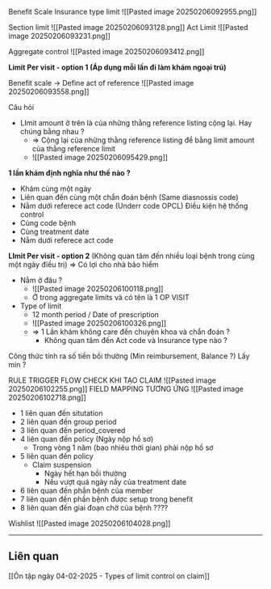 

Benefit Scale
Insurance type limit
![[Pasted image 20250206092955.png]]

Section limit
![[Pasted image 20250206093128.png]]
Act Limit
![[Pasted image 20250206093231.png]]

Aggregate control
![[Pasted image 20250206093412.png]]

**Limit Per visit - option 1 (Áp dụng mỗi lần đi làm khám ngoại trú)**

Benefit scale -> Define act of reference
![[Pasted image 20250206093558.png]]

Câu hỏi
+ LImit amount ở trên là của những thằng reference listing cộng lại. Hay chúng bằng nhau ?
	+ => Cộng lại của những thằng reference listing để bằng limit amount của thằng reference limit
	+ ![[Pasted image 20250206095429.png]]

**1 lần khám định nghĩa như thế nào ?**
+ Khám cùng một ngày
+ Liên quan đến cùng một chẩn đoán bệnh (Same diasnossis code)
+ Nằm dưới referece act code (Underr code OPCL)
Điều kiện hệ thống control
+ Cùng code bệnh
+ Cùng treatment date
+ Nằm dưới referece act code

**LImit Per visit - option 2** (Không quan tâm đến nhiều loại bệnh trong cùng một ngày điều trị)
=> Có lợi cho nhà bảo hiểm

+ Nằm ở đâu ?
	+ ![[Pasted image 20250206100118.png]]
	+ Ở trong aggregate limits và có tên là 1 OP VISIT
+ Type of limit 
	+ 12 month period / Date of prescription
	+ ![[Pasted image 20250206100326.png]]
	+ => 1 Lần khám không care đến chuyên khoa và chẩn đoán ?
		+ Không quan tâm đến Act code và Insurance type nào ?

Công thức tính ra số tiền bồi thường (Min reimbursement, Balance ?)
Lấy min ?

RULE TRIGGER FLOW CHECK KHI TẠO CLAIM
![[Pasted image 20250206102255.png]]
FIELD MAPPING TƯƠNG ỨNG
![[Pasted image 20250206102718.png]]
+ 1 liên quan đến situtation 
+ 2 liên quan đến group period
+ 3 liên quan đến period_covered
+ 4 liên quan đến policy (Ngày nộp hồ sơ)
	+ Trong vòng 1 năm (bao nhiêu thời gian) phải nộp hồ sơ
+ 5 liên quan đến policy
	+ Claim suspension
		+ Ngày hết hạn bồi thường
		+ Nếu vượt quá ngày nầy của treatment date
+ 6 liên quan đến phần bệnh của member
+ 7 liên quan đến phần bệnh được setup trong benefit
+ 8 liên quan đến giai đoạn chờ của bệnh ????


Wishlist
![[Pasted image 20250206104028.png]]


---
## Liên quan

[[Ôn tập ngày 04-02-2025 - Types of limit control on claim]]

